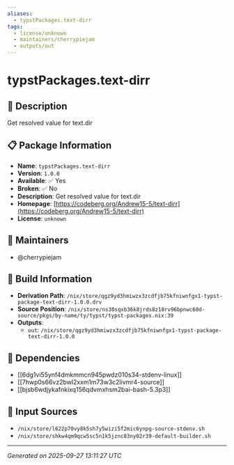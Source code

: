 ```yaml
---
aliases:
  - typstPackages.text-dirr
tags:
  - license/unknown
  - maintainers/cherrypiejam
  - outputs/out
---
```


# typstPackages.text-dirr

## 📝 Description

Get resolved value for text.dir

## 📋 Package Information

- **Name**: `typstPackages.text-dirr`
- **Version**: `1.0.0`
- **Available**: ✅ Yes
- **Broken**: ✅ No
- **Description**: Get resolved value for text.dir
- **Homepage**: [https://codeberg.org/Andrew15-5/text-dirr](https://codeberg.org/Andrew15-5/text-dirr)
- **License**: `unknown`
## 👥 Maintainers

- @cherrypiejam


## 🔧 Build Information

- **Derivation Path**: `/nix/store/qgz9yd3hmiwzx3zcdfjb75kfniwnfgx1-typst-package-text-dirr-1.0.0.drv`
- **Source Position**: `/nix/store/ns30sqxb36k8jrds8z18rv96bpnwc60d-source/pkgs/by-name/ty/typst/typst-packages.nix:39`
- **Outputs**:
  - `out`:  `/nix/store/qgz9yd3hmiwzx3zcdfjb75kfniwnfgx1-typst-package-text-dirr-1.0.0`

## 🔗 Dependencies

- [[6dg1vi55ynf4dmkmmcn945pwdz010s34-stdenv-linux]]
- [[7hwp0s66vz2bwl2xxm1m73w3c2livmr4-source]]
- [[bjsb6wdjykafnkixq156qdvmxhsm2bai-bash-5.3p3]]

## 📁 Input Sources

- `/nix/store/l622p70vy8k5sh7y5wizi5f2mic6ynpg-source-stdenv.sh`
- `/nix/store/shkw4qm9qcw5sc5n1k5jznc83ny02r39-default-builder.sh`

---
*Generated on 2025-09-27 13:11:27 UTC*

